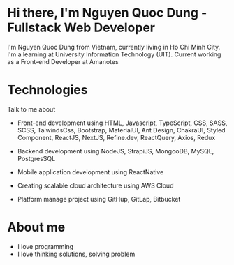 # Hi there, I'm Nguyen Quoc Dung - Fullstack Web Developer

I'm Nguyen Quoc Dung from Vietnam, currently living in Ho Chi Minh City. I'm a learning at University Information Technology (UIT). Current working as a Front-end Developer at Amanotes
# Technologies
Talk to me about

- Front-end development using HTML, Javascript, TypeScript, CSS, SASS, SCSS, TaiwindsCss, Bootstrap, MaterialUI, Ant Design, ChakraUI, Styled Component, ReactJS, NextJS, Refine.dev, ReactQuery, Axios, Redux

- Backend development using NodeJS, StrapiJS, MongooDB, MySQL, PostgresSQL

- Mobile application development using ReactNative

- Creating scalable cloud architecture using AWS Cloud

- Platform manage project using GitHup, GitLap, Bitbucket


# About me

- I love programming
- I love thinking solutions, solving problem
